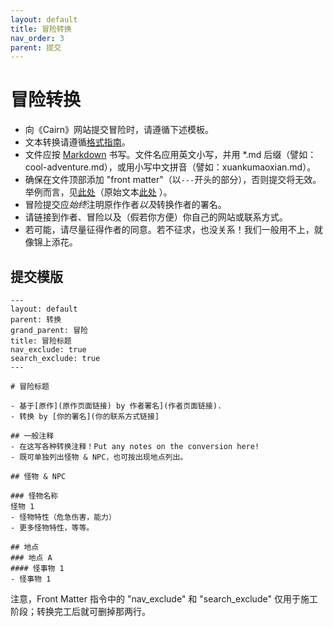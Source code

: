 ```yaml
---
layout: default
title: 冒险转换
nav_order: 3
parent: 提交
---
```


# 冒险转换

- 向《Cairn》网站提交冒险时，请遵循下述模板。
- 文本转换请遵循[格式指南](/submissions/style-guide)。
- 文件应按 [Markdown](/submissions/submission-guide/#markdown) 书写。文件名应用英文小写，并用 \*.md 后缀（譬如：cool-adventure.md），或用小写中文拼音（譬如：xuankumaoxian.md）。
- 确保在文件顶部添加 "front matter"（以`---`开头的部分），否则提交将无效。举例而言，见[此处](/adventures/conversions/stellarium-of-the-vinteralf)（原始文本[此处](https://github.com/yochaigal/cairn/blob/main/adventures/conversions/stellarium-of-the-vinteralf.md) ）。
- 冒险提交应*始终*注明原作作者*以及*转换作者的署名。
- 请链接到作者、冒险以及（假若你方便）你自己的网站或联系方式。
- 若可能，请尽量征得作者的同意。若不征求，也没关系！我们一般用不上，就像锦上添花。

## 提交模版

```
---
layout: default
parent: 转换
grand_parent: 冒险
title: 冒险标题
nav_exclude: true
search_exclude: true
---

# 冒险标题

- 基于[原作](原作页面链接) by 作者署名](作者页面链接).
- 转换 by [你的署名](你的联系方式链接]

## 一般注释
- 在这写各种转换注释！Put any notes on the conversion here!
- 既可单独列出怪物 & NPC，也可按出现地点列出。

## 怪物 & NPC

### 怪物名称
怪物 1
- 怪物特性（危急伤害，能力）
- 更多怪物特性，等等。

## 地点
### 地点 A
#### 怪事物 1
- 怪事物 1

```

注意，Front Matter 指令中的 "nav_exclude" 和 "search_exclude" 仅用于施工阶段；转换完工后就可删掉那两行。
